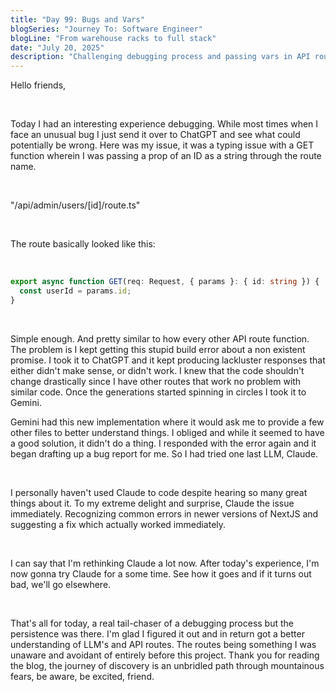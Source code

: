 ```yaml
---
title: "Day 99: Bugs and Vars"
blogSeries: "Journey To: Software Engineer"
blogLine: "From warehouse racks to full stack"
date: "July 20, 2025"
description: "Challenging debugging process and passing vars in API routes."
---
```


Hello friends,

<br>

Today I had an interesting experience debugging. While most times when I face an unusual bug I just send it over to ChatGPT and see what could potentially be wrong. Here was my issue, it was a typing issue with a GET function wherein I was passing a prop of an ID as a string through the route name.

<br>

"/api/admin/users/\[id\]/route\.ts"

<br>

The route basically looked like this:

<br>

```ts
export async function GET(req: Request, { params }: { id: string }) {
  const userId = params.id;
}
```

<br>

Simple enough. And pretty similar to how every other API route function. The problem is I kept getting this stupid build error about a non existent promise. I took it to ChatGPT and it kept producing lackluster responses that either didn't make sense, or didn't work. I knew that the code shouldn't change drastically since I have other routes that work no problem with similar code. Once the generations started spinning in circles I took it to Gemini. 
<br>

Gemini had this new implementation where it would ask me to provide a few other files to better understand things. I obliged and while it seemed to have a good solution, it didn't do a thing. I responded with the error again and it began drafting up a bug report for me. So I had tried one last LLM, Claude.

<br>

I personally haven't used Claude to code despite hearing so many great things about it. To my extreme delight and surprise, Claude the issue immediately. Recognizing common errors in newer versions of NextJS and suggesting a fix which actually worked immediately. 

<br>

I can say that I'm rethinking Claude a lot now. After today's experience, I'm now gonna try Claude for a some time. See how it goes and if it turns out bad, we'll go elsewhere. 

<br>

That's all for today, a real tail-chaser of a debugging process but the persistence was there. I'm glad I figured it out and in return got a better understanding of LLM's and API routes. The routes being something I was unaware and avoidant of entirely before this project. Thank you for reading the blog, the journey of discovery is an unbridled path through mountainous fears, be aware, be excited, friend.